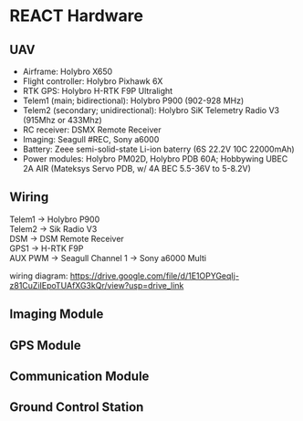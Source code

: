 # REACT Hardware

## UAV
- Airframe: Holybro X650
- Flight controller: Holybro Pixhawk 6X
- RTK GPS: Holybro H-RTK F9P Ultralight
- Telem1 (main; bidirectional): Holybro P900 (902-928 MHz)
- Telem2 (secondary; unidirectional): Holybro SiK Telemetry Radio V3 (915Mhz or 433Mhz)
- RC receiver: DSMX Remote Receiver
- Imaging: Seagull #REC, Sony a6000
- Battery: Zeee semi-solid-state Li-ion baterry (6S 22.2V 10C 22000mAh)
- Power modules: Holybro PM02D, Holybro PDB 60A; Hobbywing UBEC 2A AIR (Mateksys Servo PDB, w/ 4A BEC 5.5-36V to 5-8.2V)

## Wiring
Telem1 -> Holybro P900  
Telem2 -> Sik Radio V3  
DSM -> DSM Remote Receiver  
GPS1 -> H-RTK F9P  
AUX PWM -> Seagull Channel 1 -> Sony a6000 Multi 

wiring diagram: https://drive.google.com/file/d/1E1OPYGeqIj-z81CuZiIEpoTUAfXG3kQr/view?usp=drive_link

## Imaging Module

## GPS Module


## Communication Module


## Ground Control Station


